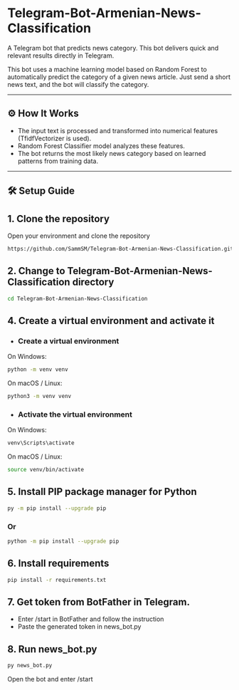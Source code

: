 # Telegram-Bot-Armenian-News-Classification
A Telegram bot that predicts news category. This bot delivers quick and relevant results directly in Telegram.

This bot uses a machine learning model based on Random Forest to automatically predict the category of a given news article. Just send a short news text, and the bot will classify the category.

---

## ⚙️ How It Works

- The input text is processed and transformed into numerical features (TfidfVectorizer is used).
- Random Forest Classifier model analyzes these features.
- The bot returns the most likely news category based on learned patterns from training data.

---

## 🛠️ Setup Guide

## 1. Clone the repository
Open your environment and clone the repository
```bash
https://github.com/SammSM/Telegram-Bot-Armenian-News-Classification.git
```
## 2. Change to Telegram-Bot-Armenian-News-Classification directory
```bash
cd Telegram-Bot-Armenian-News-Classification
```

## 4. Create a virtual environment and activate it

- ### Create a virtual environment
On Windows:
```bash
python -m venv venv
```
On macOS / Linux:
```bash
python3 -m venv venv
```
- ### Activate the virtual environment
On Windows:
```bash
venv\Scripts\activate
```
On macOS / Linux:
```bash
source venv/bin/activate
```

## 5. Install PIP package manager for Python
```bash
py -m pip install --upgrade pip
```
### Or
```bash
python -m pip install --upgrade pip
```

## 6. Install requirements
```bash
pip install -r requirements.txt
```

## 7. Get token from BotFather in Telegram.
- Enter /start in BotFather and follow the instruction
- Paste the generated token in news_bot.py

## 8. Run news_bot.py
```bash
py news_bot.py
```
Open the bot and enter /start
